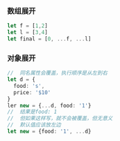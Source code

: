 ### 数组展开

```typescript
let f = [1,2]
let l = [3,4]
let final = [0, ...f, ...l]
```



### 对象展开

```typescript
//  同名属性会覆盖，执行顺序是从左到右
let d = {
  food: 's',
  price: '$10'
}
ler new = {...d, food: '1'}
//  结果是food: 1
//  但如果这样写，就不会被覆盖，但无意义
//  默认值应该放左边
let new = {food: '1', ...d}
```


